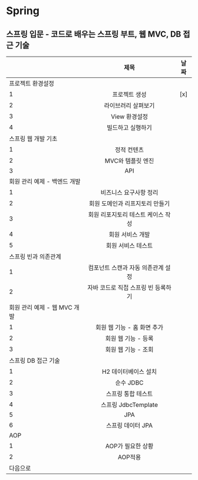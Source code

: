 # Spring

## 스프링 입문 - 코드로 배우는 스프링 부트, 웹 MVC, DB 접근 기술

|      |          제목          |    날짜  |
| ---- | :--------------------: | :--: |
| 프로젝트 환경설정 |
| 1    |      프로젝트 생성       |   [x]   |
| 2    | 라이브러리 살펴보기 |      |
| 3    |    View 환경설정    |      |
| 4    |       빌드하고 실행하기        |      |
|스프링 웹 개발 기초|
| 1   |  정적 컨텐츠  |      |
| 2    |     MVC와 템플릿 엔진   |      |
| 3    |         API         |      |
|회원 관리 예제 - 백엔드 개발 |
| 1   |     비즈니스 요구사항 정리      |      |
| 2   |     회원 도메인과 리프지토리 만들기      |      |
| 3   |     회원 리포지토리 테스트 케이스 작성      |      |
| 4   |     회원 서비스 개발      |      |
| 5   |     회원 서비스 테스트      |      |
| 스프링 빈과 의존관계|
| 1   |     컴포넌트 스캔과 자동 의존관계 설정      |      |
| 2   |     자바 코드로 직접 스프링 빈 등록하기      |      |
| 회원 관리 예제 - 웹 MVC 개발|
| 1   |     회원 웹 기능 - 홈 화면 추가      |      |
| 2   |     회원 웹 기능 - 등록      |      |
| 3   |     회원 웹 기능 - 조회     |      |
| 스프링 DB 접근 기술|
| 1   |     H2 데이터베이스 설치      |      |
| 2   |     순수 JDBC      |      |
| 3   |      스프링 통합 테스트      |      |
| 4   |     스프링  JdbcTemplate      |      |
| 5   |     JPA      |      |
| 6   |     스프링 데이터 JPA      |      |
|AOP|
| 1   |     AOP가 필요한 상황      |      |
| 2   |     AOP적용      |      |
|다음으로 |
